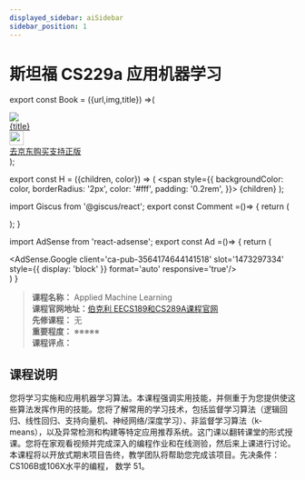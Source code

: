 ```yaml
---
displayed_sidebar: aiSidebar
sidebar_position: 1
---
```


# 斯坦福 CS229a 应用机器学习
export const Book = ({url,img,title}) =>(
<div class="bookitem">
  <a href={url} target="_blank" class="book-content">
    <div class="book-img">
      <img src={img} />
    </div>
    <div class="book-detail">
      <div class="book-title">{title}</div>
      <div class="boook-desc">
        <img width="25" height="25" src="https://hackweek-1251009918.cos.ap-shanghai.myqcloud.com/hackway/cs/jd.svg" />
        <div class="book-jd">去京东购买支持正版</div>
      </div>
    </div>
  </a>
  </div> 
);

export const H = ({children, color}) => (
  <span
    style={{
      backgroundColor: color,
      borderRadius: '2px',
      color: '#fff',
      padding: '0.2rem',
    }}>
    {children}
  </span>
);

import Giscus from '@giscus/react';
export const Comment =()=> {
  return (
   <div className="comments-container">
      <Giscus
        src="https://giscus.app/client.js"
        id="comments"
        repo="lidongyx/hackwaydoc"
        repoId="R_kgDOHUMOyA"
        category="Announcements"
        categoryId="DIC_kwDOHUMOyM4CPCtD"
        mapping="title"
        reactionsEnabled="1"
        emitMetadata="0"
        inputPosition="top"
        theme="light"
        lang="zh-CN"
        crossorigin="anonymous"
      />
    </div>
  );
}

import AdSense from 'react-adsense';
export const Ad =()=> {
  return (
    <div className="ad-container">
      <AdSense.Google
        client='ca-pub-3564174644141518'
        slot='1473297334'
        style={{ display: 'block' }}
        format='auto'
        responsive='true'/>
    </div>
  )
}




>**课程名称：**  Applied Machine Learning    
**课程官网地址：**[伯克利 EECS189和CS289A课程官网](https://www.eecs189.org/)  
**先修课程：** 无  
**重要程度：** ※※※※※  
**课程评点：** 


## 课程说明
您将学习实施和应用机器学习算法。本课程强调实用技能，并侧重于为您提供使这些算法发挥作用的技能。您将了解常用的学习技术，包括监督学习算法（逻辑回归、线性回归、支持向量机、神经网络/深度学习）、非监督学习算法（k-means），以及异常检测和构建等特定应用推荐系统。这门课以翻转课堂的形式授课。您将在家观看视频并完成深入的编程作业和在线测验，然后来上课进行讨论。本课程将以开放式期末项目告终，教学团队将帮助您完成该项目。先决条件：CS106B或106X水平的编程， 数学 51。

<Comment></Comment>
